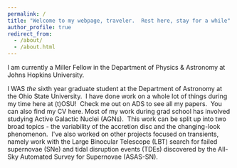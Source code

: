 ```yaml
---
permalink: /
title: "Welcome to my webpage, traveler.  Rest here, stay for a while"
author_profile: true
redirect_from: 
  - /about/
  - /about.html
---
```



I am currently a Miller Fellow in the Department of Physics & Astronomy at Johns Hopkins University. 

I WAS _the_ sixth year graduate student at the Department of Astronomy at the Ohio State University.  I have done work on a whole lot of things during my time here at (t)OSU!  Check me out on ADS to see all my papers.  You can also find my CV here. Most of my work during grad school has involved studying Active Galactic Nuclei (AGNs).  This work can be split up into two broad topics - the variability of the accretion disc and the changing-look phenomenon.  I've also worked on other projects focused on transients, namely work with the Large Binocular Telescope (LBT) search for failed supernovae (SNe) and tidal disruption events (TDEs) discovered by the All-Sky Automated Survey for Supernovae (ASAS-SN). 
